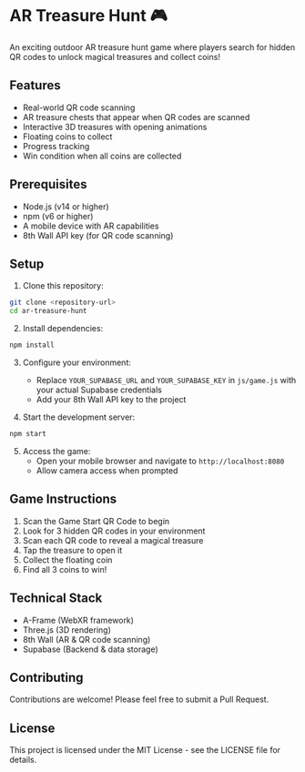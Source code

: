 # AR Treasure Hunt 🎮

An exciting outdoor AR treasure hunt game where players search for hidden QR codes to unlock magical treasures and collect coins!

## Features

- Real-world QR code scanning
- AR treasure chests that appear when QR codes are scanned
- Interactive 3D treasures with opening animations
- Floating coins to collect
- Progress tracking
- Win condition when all coins are collected

## Prerequisites

- Node.js (v14 or higher)
- npm (v6 or higher)
- A mobile device with AR capabilities
- 8th Wall API key (for QR code scanning)

## Setup

1. Clone this repository:
```bash
git clone <repository-url>
cd ar-treasure-hunt
```

2. Install dependencies:
```bash
npm install
```

3. Configure your environment:
   - Replace `YOUR_SUPABASE_URL` and `YOUR_SUPABASE_KEY` in `js/game.js` with your actual Supabase credentials
   - Add your 8th Wall API key to the project

4. Start the development server:
```bash
npm start
```

5. Access the game:
   - Open your mobile browser and navigate to `http://localhost:8080`
   - Allow camera access when prompted

## Game Instructions

1. Scan the Game Start QR Code to begin
2. Look for 3 hidden QR codes in your environment
3. Scan each QR code to reveal a magical treasure
4. Tap the treasure to open it
5. Collect the floating coin
6. Find all 3 coins to win!

## Technical Stack

- A-Frame (WebXR framework)
- Three.js (3D rendering)
- 8th Wall (AR & QR code scanning)
- Supabase (Backend & data storage)

## Contributing

Contributions are welcome! Please feel free to submit a Pull Request.

## License

This project is licensed under the MIT License - see the LICENSE file for details. 